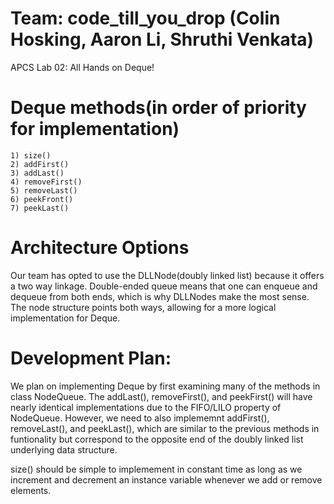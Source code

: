 # Team: code_till_you_drop (Colin Hosking, Aaron Li, Shruthi Venkata) 
APCS Lab 02: All Hands on Deque!
  
# Deque methods(in order of priority for implementation)
`1) size()`  
`2) addFirst()`  
`3) addLast()`    
`4) removeFirst()`    
`5) removeLast()`    
`6) peekFront()`    
`7) peekLast()`     

# Architecture Options
  Our team has opted to use the DLLNode(doubly linked list) because it offers a two way linkage. Double-ended queue means that one can enqueue and dequeue from both ends, which is why DLLNodes make the most sense. The node structure points both ways, allowing for a more logical implementation for Deque.

# Development Plan:
We plan on implementing Deque by first examining many of the methods in class NodeQueue. The addLast(), removeFirst(), and peekFirst()
will have nearly identical implementations due to the FIFO/LILO property of NodeQueue. However, we need to also implememnt addFirst(),
removeLast(), and peekLast(), which are similar to the previous methods in funtionality but correspond to the opposite end of the doubly
linked list underlying data structure.

size() should be simple to implemement in constant time as long as we increment and decrement an instance variable whenever we add or remove elements.
